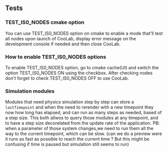 ## Tests

### TEST_IS0_NODES cmake option

You can use TEST_IS0_NODES option on cmake to enable a mode that'll test all nodes upon launch of CooLab, display error message on the development console if needed and then close CooLab.

### How to enable TEST_IS0_NODES options

To enable TEST_IS0_NODES option, go to cmake cache(UI) and switch the option TEST_IS0_NODES ON using the checkbox. After checking nodes don't forget to check TEST_IS0_NODES OFF to use CooLab.

### Simulation modules

Modules that need physics simulation step by step can store a `lastTimepoint` and when the need to rerender with a new timepoint they now how long has elapsed, and can run as many steps as needed, based of a step size. This both allwos to query those modules at any timepoint, and to have a step size decorelated from the update rate of the application. PB: when a parameter of those system changes,we need to run them all the way to the current timepoint, which can be slow. (can we do a preview were it runs as fast as possible to reach the current time ? But this might be confusing if time is paused but simulation still seems to run)